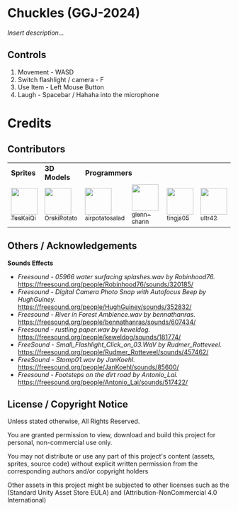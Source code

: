 # Chuckles (GGJ-2024)

_Insert description..._


## Controls
1. Movement - WASD
2. Switch flashlight / camera - F
3. Use Item - Left Mouse Button
4. Laugh - Spacebar / Hahaha into the microphone

# Credits
## Contributors
<table>
    <tr>
        <td><b>Sprites</b></td>
        <td><b>3D Models</b></td>
        <td colspan="4"><b>Programmers</b></td>
    </tr>
    <tr>
        <td><a href="https://github.com/TeeKaiQi"><img src="https://github.com/TeeKaiQi.png" width="60px;"/><br/><sub>TeeKaiQi</sub></a></td>
        <td><a href="https://github.com/OrekiPotato"><img src="https://github.com/OrekiPotato.png" width="60px;"/><br/><sub>OrekiPotato</sub></a></td>
        <td><a href="https://github.com/sirpotatosalad"><img src="https://github.com/sirpotatosalad.png" width="60px;"/><br/><sub>sirpotatosalad</sub></a></td>
        <td><a href="https://github.com/glenn-chann"><img src="https://github.com/glenn-chann.png" width="60px;"/><br/><sub>glenn-chann</sub></a></td>
        <td><a href="https://github.com/tingjs05"><img src="https://github.com/tingjs05.png" width="60px;"/><br/><sub>tingjs05</sub></a></td>
        <td><a href="https://github.com/ultraflame4"><img src="https://github.com/ultraflame4.png" width="60px;"/><br/><sub>ultr42</sub></a></td>
    </tr>
</table>

## Others / Acknowledgements
**Sounds Effects**
- _Freesound - 05966 water surfacing splashes.wav by Robinhood76._ https://freesound.org/people/Robinhood76/sounds/320185/
- _Freesound - Digital Camera Photo Snap with Autofocus Beep by HughGuiney._  https://freesound.org/people/HughGuiney/sounds/352832/ 
- _Freesound - River in Forest Ambience.wav by bennathanras._  https://freesound.org/people/bennathanras/sounds/607434/ 
- _Freesound - rustling paper.wav by keweldog._  https://freesound.org/people/keweldog/sounds/181774/ 
- _FreeSound - Small_Flashlight_Click_on_03.WaV by Rudmer_Rotteveel._ https://freesound.org/people/Rudmer_Rotteveel/sounds/457462/ 
- _FreeSound - Stomp01.wav by JanKoehl._  https://freesound.org/people/JanKoehl/sounds/85600/
- _Freesound - Footsteps on the dirt road by Antonio_Lai._ https://freesound.org/people/Antonio_Lai/sounds/517422/
## License / Copyright Notice
Unless stated otherwise, All Rights Reserved.

You are granted permission to view, download and build this project for personal, non-commercial use only.

You may not distribute or use any part of this project's content (assets, sprites, source code) without explicit written permission from the corresponding authors and/or copyright holders

Other assets in this project might be subjected to other licenses such as the (Standard Unity Asset Store EULA) and (Attribution-NonCommercial 4.0 International)
